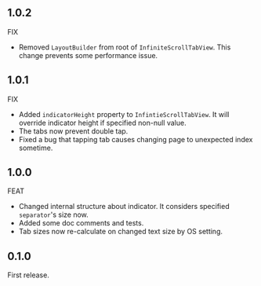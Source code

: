 ## 1.0.2
FIX
- Removed `LayoutBuilder` from root of `InfiniteScrollTabView`. This change prevents some performance issue.

## 1.0.1
FIX
- Added `indicatorHeight` property to `InfintieScrollTabView`. It will override indicator height if specified non-null value.
- The tabs now prevent double tap.
- Fixed a bug that tapping tab causes changing page to unexpected index sometime.
## 1.0.0
FEAT
- Changed internal structure about indicator. It considers specified `separator`'s size now.
- Added some doc comments and tests.
- Tab sizes now re-calculate on changed text size by OS setting.

## 0.1.0

First release.